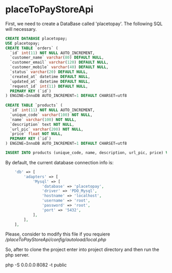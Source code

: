 # placeToPayStoreApi
 
First, we need to create a DataBase called 'placetopay'. The following SQL will necessary.

```Sql
CREATE DATABASE placetopay; 
USE placetopay;
CREATE TABLE `orders` (
  `id` int(11) NOT NULL AUTO_INCREMENT,
  `customer_name` varchar(80) DEFAULT NULL,
  `customer_email` varchar(120) DEFAULT NULL,
  `customer_mobile` varchar(40) DEFAULT NULL,
  `status` varchar(20) DEFAULT NULL,
  `created_at` datetime DEFAULT NULL,
  `updated_at` datetime DEFAULT NULL,
  `request_id` int(11) DEFAULT NULL,
  PRIMARY KEY (`id`)
) ENGINE=InnoDB AUTO_INCREMENT=1 DEFAULT CHARSET=utf8
    
CREATE TABLE `products` (
  `id` int(11) NOT NULL AUTO_INCREMENT,
  `unique_code` varchar(100) NOT NULL,
  `name` varchar(100) NOT NULL,
  `description` text NOT NULL,
  `url_pic` varchar(200) NOT NULL,
  `price` float NOT NULL,
  PRIMARY KEY (`id`)
) ENGINE=InnoDB AUTO_INCREMENT=1 DEFAULT CHARSET=utf8

INSERT INTO products (unique_code, name, description, url_pic, price) VALUES ('324354651', 'The Joy of PHP: A Beginner\'s Guide to Programming Interactive Web Applications with PHP and mySQL', 'Author – Alan Forbes, Latest Edition – Fifth Edition, Publisher – Plum Island Publishing LLC', 'https://hackr.io/blog/wp-content/uploads/2019/01/PHP-Beginners-Guide-226x300.jpg', 18.95);
```
By default, the current database connection info is:
```PHP
    'db' => [
        'adapters' => [
            'Mysql' => [
                'database' => 'placetopay',
                'driver' => 'PDO_Mysql',
                'hostname' => 'localhost',
                'username' => 'root',
                'password' => 'root',
                'port' => '5432',
            ],
        ],
    ],
```
Please, consider to modify this file if you requiere */placeToPayStoreApi/config/autoload/local.php*

So, after to clone the project enter into project directory and then run the php server.

php -S 0.0.0.0:8082 -t public
